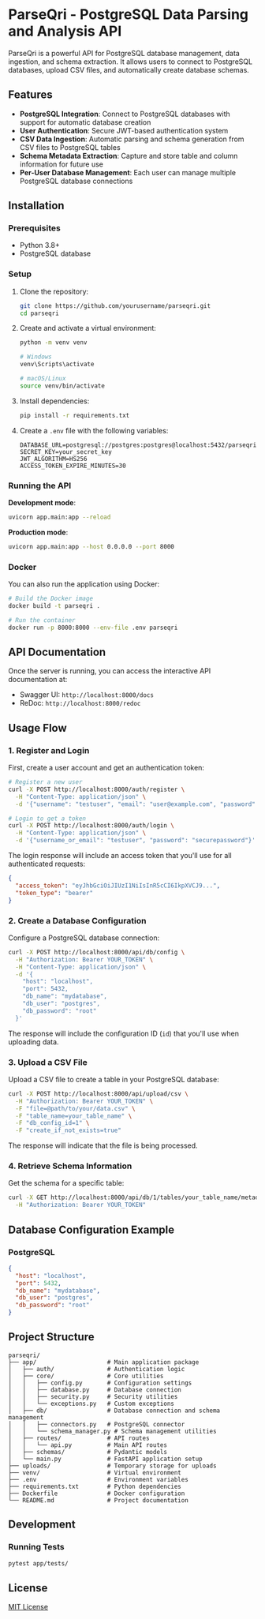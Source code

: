 # ParseQri - PostgreSQL Data Parsing and Analysis API

ParseQri is a powerful API for PostgreSQL database management, data ingestion, and schema extraction. It allows users to connect to PostgreSQL databases, upload CSV files, and automatically create database schemas.

## Features

- **PostgreSQL Integration**: Connect to PostgreSQL databases with support for automatic database creation
- **User Authentication**: Secure JWT-based authentication system
- **CSV Data Ingestion**: Automatic parsing and schema generation from CSV files to PostgreSQL tables
- **Schema Metadata Extraction**: Capture and store table and column information for future use
- **Per-User Database Management**: Each user can manage multiple PostgreSQL database connections

## Installation

### Prerequisites

- Python 3.8+ 
- PostgreSQL database

### Setup

1. Clone the repository:
   ```bash
   git clone https://github.com/yourusername/parseqri.git
   cd parseqri
   ```

2. Create and activate a virtual environment:
   ```bash
   python -m venv venv
   
   # Windows
   venv\Scripts\activate
   
   # macOS/Linux
   source venv/bin/activate
   ```

3. Install dependencies:
   ```bash
   pip install -r requirements.txt
   ```

4. Create a `.env` file with the following variables:
   ```
   DATABASE_URL=postgresql://postgres:postgres@localhost:5432/parseqri
   SECRET_KEY=your_secret_key
   JWT_ALGORITHM=HS256
   ACCESS_TOKEN_EXPIRE_MINUTES=30
   ```

### Running the API

**Development mode**:
```bash
uvicorn app.main:app --reload
```

**Production mode**:
```bash
uvicorn app.main:app --host 0.0.0.0 --port 8000
```

### Docker

You can also run the application using Docker:

```bash
# Build the Docker image
docker build -t parseqri .

# Run the container
docker run -p 8000:8000 --env-file .env parseqri
```

## API Documentation

Once the server is running, you can access the interactive API documentation at:
- Swagger UI: `http://localhost:8000/docs`
- ReDoc: `http://localhost:8000/redoc`

## Usage Flow

### 1. Register and Login

First, create a user account and get an authentication token:

```bash
# Register a new user
curl -X POST http://localhost:8000/auth/register \
  -H "Content-Type: application/json" \
  -d '{"username": "testuser", "email": "user@example.com", "password": "securepassword"}'

# Login to get a token
curl -X POST http://localhost:8000/auth/login \
  -H "Content-Type: application/json" \
  -d '{"username_or_email": "testuser", "password": "securepassword"}'
```

The login response will include an access token that you'll use for all authenticated requests:
```json
{
  "access_token": "eyJhbGciOiJIUzI1NiIsInR5cCI6IkpXVCJ9...",
  "token_type": "bearer"
}
```

### 2. Create a Database Configuration

Configure a PostgreSQL database connection:

```bash
curl -X POST http://localhost:8000/api/db/config \
  -H "Authorization: Bearer YOUR_TOKEN" \
  -H "Content-Type: application/json" \
  -d '{
    "host": "localhost",
    "port": 5432,
    "db_name": "mydatabase",
    "db_user": "postgres",
    "db_password": "root"
  }'
```

The response will include the configuration ID (`id`) that you'll use when uploading data.

### 3. Upload a CSV File

Upload a CSV file to create a table in your PostgreSQL database:

```bash
curl -X POST http://localhost:8000/api/upload/csv \
  -H "Authorization: Bearer YOUR_TOKEN" \
  -F "file=@path/to/your/data.csv" \
  -F "table_name=your_table_name" \
  -F "db_config_id=1" \
  -F "create_if_not_exists=true"
```

The response will indicate that the file is being processed.

### 4. Retrieve Schema Information

Get the schema for a specific table:

```bash
curl -X GET http://localhost:8000/api/db/1/tables/your_table_name/metadata \
  -H "Authorization: Bearer YOUR_TOKEN"
```

## Database Configuration Example

### PostgreSQL
```json
{
  "host": "localhost",
  "port": 5432,
  "db_name": "mydatabase",
  "db_user": "postgres",
  "db_password": "root"
}
```

## Project Structure

```
parseqri/
├── app/                    # Main application package
│   ├── auth/               # Authentication logic
│   ├── core/               # Core utilities
│   │   ├── config.py       # Configuration settings
│   │   ├── database.py     # Database connection
│   │   ├── security.py     # Security utilities
│   │   └── exceptions.py   # Custom exceptions
│   ├── db/                 # Database connection and schema management
│   │   ├── connectors.py   # PostgreSQL connector
│   │   └── schema_manager.py # Schema management utilities
│   ├── routes/             # API routes
│   │   └── api.py          # Main API routes
│   ├── schemas/            # Pydantic models
│   └── main.py             # FastAPI application setup
├── uploads/                # Temporary storage for uploads
├── venv/                   # Virtual environment
├── .env                    # Environment variables
├── requirements.txt        # Python dependencies
├── Dockerfile              # Docker configuration
└── README.md               # Project documentation
```

## Development

### Running Tests

```bash
pytest app/tests/
```

## License

[MIT License](LICENSE) 